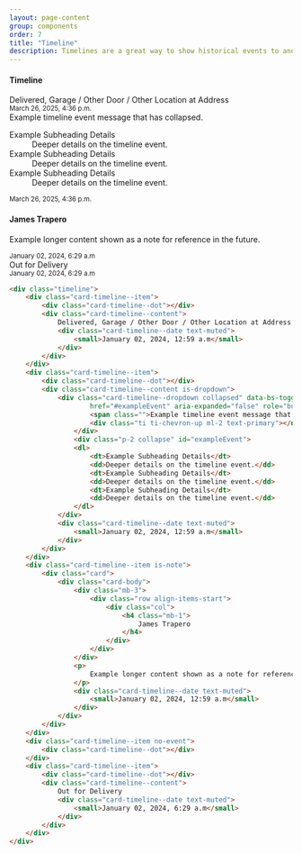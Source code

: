 ```yaml
---
layout: page-content
group: components
order: 7
title: "Timeline"
description: Timelines are a great way to show historical events to and provide context to for how things have changed over time.
---
```

<div class="card">
    <div class="card-header">
        <div>
            <h4 class="card-header-title">
                Timeline
            </h4>
        </div>
        <div></div>
    </div>
    <div class="card-body">
        <div class="timeline">
            <div class="card-timeline--item">
                <div class="card-timeline--dot"></div>
                <div class="card-timeline--content">
                    Delivered, Garage / Other Door / Other Location at Address
                    <div class="card-timeline--date text-muted">
                         <small>March 26, 2025, 4:36 p.m.</small>
                    </div>
                </div>
            </div>
            <div class="card-timeline--item">
                <div class="card-timeline--dot"></div>
                <div class="card-timeline--content is-dropdown">
                    <div class="card-timeline--dropdown collapsed" data-bs-toggle="collapse"
                        href="#exampleEvent" aria-expanded="false" role="button"  aria-controls="exampleEvent">
                        <span class="">Example timeline event message that has collapsed.</span>
                        <div class="ti ti-chevron-up ml-2 text-primary"></div>
                    </div>
                    <div class="p-2 collapse" id="exampleEvent">
                        <dl>
                            <dt>Example Subheading Details</dt>
                            <dd>Deeper details on the timeline event.</dd>
                            <dt>Example Subheading Details</dt>
                            <dd>Deeper details on the timeline event.</dd>
                            <dt>Example Subheading Details</dt>
                            <dd>Deeper details on the timeline event.</dd>
                        </dl>
                    </div>
                    <div class="card-timeline--date text-muted">
                        <small>March 26, 2025, 4:36 p.m.</small>
                    </div>
                </div>
            </div>
            <div class="card-timeline--item is-note">
                <div class="card">
                    <div class="card-body">
                        <div class="mb-3">
                            <div class="row align-items-start">
                                <div class="col">
                                    <h4 class="mb-1">
                                        James Trapero
                                    </h4>
                                </div>
                            </div>
                        </div>
                        <p>
                            Example longer content shown as a note for reference in the future.
                        </p>
                        <div class="card-timeline--date text-muted">
                            <small>January 02, 2024, 6:29 a.m</small>
                        </div>
                    </div>
                </div>
            </div>
            <div class="card-timeline--item no-event">
               <div class="card-timeline--dot"></div>
            </div>
            <div class="card-timeline--item">
                <div class="card-timeline--dot"></div>
                <div class="card-timeline--content">
                    Out for Delivery
                    <div class="card-timeline--date text-muted">
                        <small>January 02, 2024, 6:29 a.m</small>
                    </div>
                </div>
            </div>
         </div>
    </div>
</div>

<div class="card">

<div class="card-body" markdown="1">

```html
<div class="timeline">
    <div class="card-timeline--item">
        <div class="card-timeline--dot"></div>
        <div class="card-timeline--content">
            Delivered, Garage / Other Door / Other Location at Address
            <div class="card-timeline--date text-muted">
                <small>January 02, 2024, 12:59 a.m</small>
            </div>
        </div>
    </div>
    <div class="card-timeline--item">
        <div class="card-timeline--dot"></div>
        <div class="card-timeline--content is-dropdown">
            <div class="card-timeline--dropdown collapsed" data-bs-toggle="collapse"
                    href="#exampleEvent" aria-expanded="false" role="button"  aria-controls="exampleEvent">
                    <span class="">Example timeline event message that has collapsed.</span>
                    <div class="ti ti-chevron-up ml-2 text-primary"></div>
                </div>
                <div class="p-2 collapse" id="exampleEvent">
                <dl>
                    <dt>Example Subheading Details</dt>
                    <dd>Deeper details on the timeline event.</dd>
                    <dt>Example Subheading Details</dt>
                    <dd>Deeper details on the timeline event.</dd>
                    <dt>Example Subheading Details</dt>
                    <dd>Deeper details on the timeline event.</dd>
                </dl>
            </div>
            <div class="card-timeline--date text-muted">
                <small>January 02, 2024, 12:59 a.m</small>
            </div>
        </div>
    </div>
    <div class="card-timeline--item is-note">
        <div class="card">
            <div class="card-body">
                <div class="mb-3">
                    <div class="row align-items-start">
                        <div class="col">
                            <h4 class="mb-1">
                                James Trapero
                            </h4>
                        </div>
                    </div>
                </div>
                <p>
                    Example longer content shown as a note for reference in the future.
                </p>
                <div class="card-timeline--date text-muted">
                    <small>January 02, 2024, 12:59 a.m</small>
                </div>
            </div>
        </div>
    </div>
    <div class="card-timeline--item no-event">
        <div class="card-timeline--dot"></div>
    </div>
    <div class="card-timeline--item">
        <div class="card-timeline--dot"></div>
        <div class="card-timeline--content">
            Out for Delivery
            <div class="card-timeline--date text-muted">
                <small>January 02, 2024, 6:29 a.m</small>
            </div>
        </div>
    </div>
</div>
```

</div>
</div>
